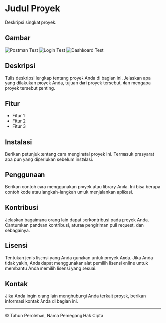 # Judul Proyek

Deskripsi singkat proyek.

## Gambar

![Postman Test](/images/postman.png)
![Login Test](/images/login.png)
![Dashboard Test](/images/dashboard.png)


## Deskripsi

Tulis deskripsi lengkap tentang proyek Anda di bagian ini. Jelaskan apa yang dilakukan proyek Anda, tujuan dari proyek tersebut, dan mengapa proyek tersebut penting.

## Fitur

- Fitur 1
- Fitur 2
- Fitur 3

## Instalasi

Berikan petunjuk tentang cara menginstal proyek ini. Termasuk prasyarat apa pun yang diperlukan sebelum instalasi.

## Penggunaan

Berikan contoh cara menggunakan proyek atau library Anda. Ini bisa berupa contoh kode atau langkah-langkah untuk menjalankan aplikasi.

## Kontribusi

Jelaskan bagaimana orang lain dapat berkontribusi pada proyek Anda. Cantumkan panduan kontribusi, aturan pengiriman pull request, dan sebagainya.

## Lisensi

Tentukan jenis lisensi yang Anda gunakan untuk proyek Anda. Jika Anda tidak yakin, Anda dapat menggunakan alat pemilih lisensi online untuk membantu Anda memilih lisensi yang sesuai.

## Kontak

Jika Anda ingin orang lain menghubungi Anda terkait proyek, berikan informasi kontak Anda di bagian ini.

---

© Tahun Perolehan, Nama Pemegang Hak Cipta
